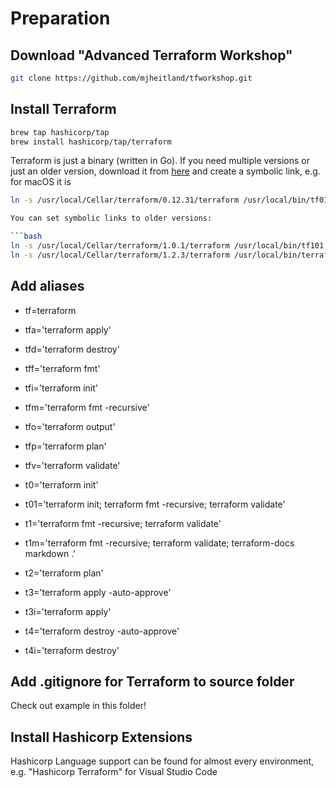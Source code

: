 # Preparation

## Download "Advanced Terraform Workshop"

```bash
git clone https://github.com/mjheitland/tfworkshop.git
```

## Install Terraform

```bash
brew tap hashicorp/tap
brew install hashicorp/tap/terraform
```

Terraform is just a binary (written in Go).
If you need multiple versions or just an older version, download it from [here](https://releases.hashicorp.com/terraform/) and create a symbolic link, e.g. for macOS it is

```bash
ln -s /usr/local/Cellar/terraform/0.12.31/terraform /usr/local/bin/tf01231

You can set symbolic links to older versions:

```bash
ln -s /usr/local/Cellar/terraform/1.0.1/terraform /usr/local/bin/tf101
ln -s /usr/local/Cellar/terraform/1.2.3/terraform /usr/local/bin/terraform
```

## Add aliases

* tf=terraform
* tfa='terraform apply'
* tfd='terraform destroy'
* tff='terraform fmt'
* tfi='terraform init'
* tfm='terraform fmt -recursive'
* tfo='terraform output'
* tfp='terraform plan'
* tfv='terraform validate'

* t0='terraform init'
* t01='terraform init; terraform fmt -recursive; terraform validate'
* t1='terraform fmt -recursive; terraform validate'
* t1m='terraform fmt -recursive; terraform validate; terraform-docs markdown .'
* t2='terraform plan'
* t3='terraform apply -auto-approve'
* t3i='terraform apply'
* t4='terraform destroy -auto-approve'
* t4i='terraform destroy'

## Add .gitignore for Terraform to source folder

Check out example in this folder!

## Install Hashicorp Extensions

Hashicorp Language support can be found for almost every environment,
e.g. "Hashicorp Terraform" for Visual Studio Code
